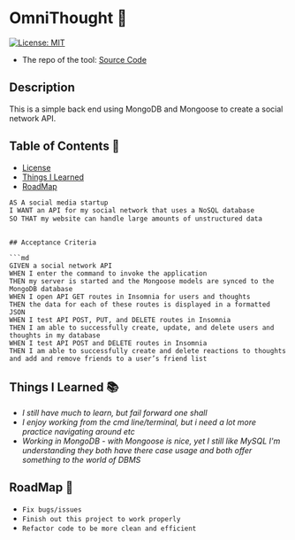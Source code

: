 # OmniThought 💭

[![License: MIT](https://img.shields.io/badge/License-MIT-yellow.svg)](https://opensource.org/licenses/MIT)

- The repo of the tool: [Source Code](https://github.com/EshuShango/OmniThought)

## Description
This is a simple back end using MongoDB and Mongoose to create a social network API. 

## Table of Contents 📖
- [License](#license-📝)
- [Things I Learned](#things-i-learned)
- [RoadMap](#roadmap-🧭)

```md
AS A social media startup
I WANT an API for my social network that uses a NoSQL database
SO THAT my website can handle large amounts of unstructured data
```
```

## Acceptance Criteria

```md
GIVEN a social network API
WHEN I enter the command to invoke the application
THEN my server is started and the Mongoose models are synced to the MongoDB database
WHEN I open API GET routes in Insomnia for users and thoughts
THEN the data for each of these routes is displayed in a formatted JSON
WHEN I test API POST, PUT, and DELETE routes in Insomnia
THEN I am able to successfully create, update, and delete users and thoughts in my database
WHEN I test API POST and DELETE routes in Insomnia
THEN I am able to successfully create and delete reactions to thoughts and add and remove friends to a user’s friend list
```
## Things I Learned 📚
* _I still have much to learn, but fail forward one shall_
* _I enjoy working from the cmd line/terminal, but i need a lot more practice navigating around etc_
* _Working in MongoDB - with Mongoose is nice, yet I still like MySQL I'm understanding they both have there case usage and both offer something to the world of DBMS_

## RoadMap 🧭 
* `Fix bugs/issues` 
* `Finish out this project to work properly` 
* `Refactor code to be more clean and efficient` 